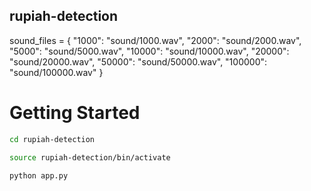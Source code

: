 ## rupiah-detection

sound_files = {
    "1000": "sound/1000.wav",
    "2000": "sound/2000.wav",
    "5000": "sound/5000.wav",
    "10000": "sound/10000.wav",
    "20000": "sound/20000.wav",
    "50000": "sound/50000.wav",
    "100000": "sound/100000.wav"
}

# Getting Started

```sh
cd rupiah-detection
```
```sh
source rupiah-detection/bin/activate
```
```sh
python app.py
```



